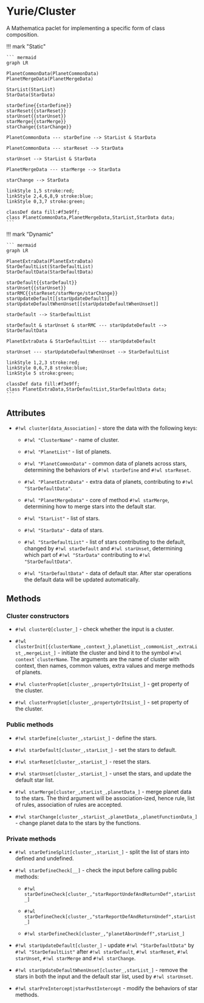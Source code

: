 # Yurie/Cluster

A Mathematica paclet for implementing a specific form of class composition.

!!! mark "Static"

    ``` mermaid 
    graph LR

    PlanetCommonData(PlanetCommonData)
    PlanetMergeData(PlanetMergeData)

    StarList(StarList)
    StarData(StarData)

    starDefine{{starDefine}}
    starReset{{starReset}}
    starUnset{{starUnset}}
    starMerge{{starMerge}}
    starChange{{starChange}}

    PlanetCommonData --- starDefine --> StarList & StarData

    PlanetCommonData --- starReset --> StarData

    starUnset --> StarList & StarData

    PlanetMergeData --- starMerge --> StarData

    starChange --> StarData

    linkStyle 1,5 stroke:red;
    linkStyle 2,4,6,8,9 stroke:blue;
    linkStyle 0,3,7 stroke:green;

    classDef data fill:#f3e9ff;
    class PlanetCommonData,PlanetMergeData,StarList,StarData data;
    ```

!!! mark "Dynamic"

    ``` mermaid
    graph LR

    PlanetExtraData(PlanetExtraData)
    StarDefaultList(StarDefaultList)
    StarDefaultData(StarDefaultData)

    starDefault{{starDefault}}
    starUnset{{starUnset}}
    starRMC{{starReset/starMerge/starChange}}
    starUpdateDefault[[starUpdateDefault]]
    starUpdateDefaultWhenUnset[[starUpdateDefaultWhenUnset]]

    starDefault --> StarDefaultList

    starDefault & starUnset & starRMC --- starUpdateDefault --> StarDefaultData

    PlanetExtraData & StarDefaultList --- starUpdateDefault

    starUnset --- starUpdateDefaultWhenUnset --> StarDefaultList

    linkStyle 1,2,3 stroke:red;
    linkStyle 0,6,7,8 stroke:blue;
    linkStyle 5 stroke:green;

    classDef data fill:#f3e9ff;
    class PlanetExtraData,StarDefaultList,StarDefaultData data;
    ```

## Attributes

* `#!wl cluster[data_Association]` - store the data with the following keys:

    * `#!wl "ClusterName"` - name of cluster.

    * `#!wl "PlanetList"` - list of planets.

    * `#!wl "PlanetCommonData"` - common data of planets across stars, determining the behaviors of `#!wl starDefine` and `#!wl starReset`.

    * `#!wl "PlanetExtraData"` - extra data of planets, contributing to `#!wl "StarDefaultData"`.

    * `#!wl "PlanetMergeData"` - core of method `#!wl starMerge`, determining how to merge stars into the default star.

    * `#!wl "StarList"` - list of stars.

    * `#!wl "StarData"` - data of stars.

    * `#!wl "StarDefaultList"` - list of stars contributing to the default, changed by `#!wl starDefault` and `#!wl starUnset`, determining which part of `#!wl "StarData"` contributing to `#!wl "StarDefaultData"`.

    * `#!wl "StarDefaultData"` - data of default star. After star operations the default data will be updated automatically.

## Methods

### Cluster constructors

* `#!wl clusterQ[cluster_]` - check whether the input is a cluster.

* `#!wl clusterInit[{clusterName_,context_},planetList_,commonList_,extraList_,mergeList_]` - initiate the cluster and bind it to the symbol ``#!wl context`clusterName``. The arguments are the name of cluster with context, then names, common values, extra values and merge methods of planets.

* `#!wl clusterPropGet[cluster_,propertyOrItsList_]` - get property of the cluster.

* `#!wl clusterPropSet[cluster_,propertyOrItsList_]` - set property of the cluster.

### Public methods

* `#!wl starDefine[cluster_,starList_]` - define the stars.

* `#!wl starDefault[cluster_,starList_]` - set the stars to default.

* `#!wl starReset[cluster_,starList_]` - reset the stars.

* `#!wl starUnset[cluster_,starList_]` - unset the stars, and update the default star list.

* `#!wl starMerge[cluster_,starList_,planetData_]` - merge planet data to the stars. The third argument will be association-ized, hence rule, list of rules, association of rules are accepted.

* `#!wl starChange[cluster_,starList_,planetData_,planetFunctionData_]` - change planet data to the stars by the functions.

### Private methods

* `#!wl starDefineSplit[cluster_,starList_]` - split the list of stars into defined and undefined.

* `#!wl starDefineCheck[__]` - check the input before calling public methods:

    * `#!wl starDefineCheck[cluster_,"starReportUndefAndReturnDef",starList_]`

    * `#!wl starDefineCheck[cluster_,"starReportDefAndReturnUndef",starList_]`

    * `#!wl starDefineCheck[cluster_,"planetAborUndeff",starList_]`

* `#!wl starUpdateDefault[cluster_]` - update `#!wl "StarDefaultData"` by `#!wl "StarDefaultList"` after `#!wl starDefault`, `#!wl starReset`, `#!wl starUnset`, `#!wl starMerge` and `#!wl starChange`.

* `#!wl starUpdateDefaultWhenUnset[cluster_,starList_]` - remove the stars in both the input and the default star list, used by `#!wl starUnset`.

* `#!wl starPreIntercept|starPostIntercept` - modify the behaviors of star methods.

